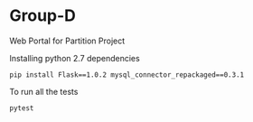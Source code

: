 # Group-D
Web Portal for Partition Project

Installing python 2.7 dependencies

    pip install Flask==1.0.2 mysql_connector_repackaged==0.3.1
    
To run all the tests

    pytest
